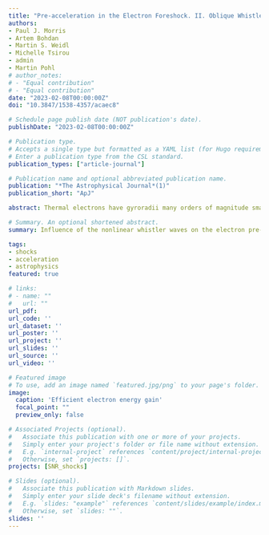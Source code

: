 ```yaml
---
title: "Pre-acceleration in the Electron Foreshock. II. Oblique Whistler Waves"
authors:
- Paul J. Morris
- Artem Bohdan
- Martin S. Weidl
- Michelle Tsirou
- admin
- Martin Pohl
# author_notes:
# - "Equal contribution"
# - "Equal contribution"
date: "2023-02-08T00:00:00Z"
doi: "10.3847/1538-4357/acaec8"

# Schedule page publish date (NOT publication's date).
publishDate: "2023-02-08T00:00:00Z"

# Publication type.
# Accepts a single type but formatted as a YAML list (for Hugo requirements).
# Enter a publication type from the CSL standard.
publication_types: ["article-journal"]

# Publication name and optional abbreviated publication name.
publication: "*The Astrophysical Journal*(1)"
publication_short: "ApJ"

abstract: Thermal electrons have gyroradii many orders of magnitude smaller than the finite width of a shock, thus need to be pre-accelerated before they can cross it and be accelerated by diffusive shock acceleration. One region where pre-acceleration may occur is the inner foreshock, which upstream electrons must pass through before any potential downstream crossing. In this paper, we perform a large-scale particle-in-cell simulation that generates a single shock with parameters motivated from supernova remnants. Within the foreshock, reflected electrons excite the oblique whistler instability and produce electromagnetic whistler waves, which comove with the upstream flow and as nonlinear structures eventually reach radii of up to 5 ion-gyroradii. We show that the inner electromagnetic configuration of the whistlers evolves into complex nonlinear structures bound by a strong magnetic field around four times the upstream value. Although these nonlinear structures do not in general interact with cospatial upstream electrons, they resonate with electrons that have been reflected at the shock. We show that they can scatter, or even trap, reflected electrons, confining around 0.8% of the total upstream electron population to the region close to the shock where they can undergo substantial pre-acceleration. This acceleration process is similar to, yet approximately three times more efficient than, stochastic shock drift acceleration.

# Summary. An optional shortened abstract.
summary: Influence of the nonlinear whistler waves on the electron pre-acceleration efficiency in the oblique SNR shocks

tags:
- shocks
- acceleration
- astrophysics
featured: true

# links:
# - name: ""
#   url: ""
url_pdf: 
url_code: ''
url_dataset: ''
url_poster: ''
url_project: ''
url_slides: ''
url_source: ''
url_video: ''

# Featured image
# To use, add an image named `featured.jpg/png` to your page's folder. 
image:
  caption: 'Efficient electron energy gain'
  focal_point: ""
  preview_only: false

# Associated Projects (optional).
#   Associate this publication with one or more of your projects.
#   Simply enter your project's folder or file name without extension.
#   E.g. `internal-project` references `content/project/internal-project/index.md`.
#   Otherwise, set `projects: []`.
projects: [SNR_shocks]

# Slides (optional).
#   Associate this publication with Markdown slides.
#   Simply enter your slide deck's filename without extension.
#   E.g. `slides: "example"` references `content/slides/example/index.md`.
#   Otherwise, set `slides: ""`.
slides: ''
---
```


<!-- {{% callout note %}}
Click the *Cite* button above to demo the feature to enable visitors to import publication metadata into their reference management software.
{{% /callout %}}

{{% callout note %}}
Create your slides in Markdown - click the *Slides* button to check out the example.
{{% /callout %}}

Add the publication's **full text** or **supplementary notes** here. You can use rich formatting such as including [code, math, and images](https://docs.hugoblox.com/content/writing-markdown-latex/). -->
